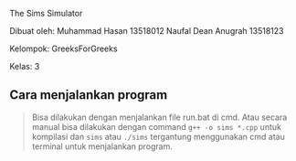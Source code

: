 The Sims Simulator

Dibuat oleh:
Muhammad Hasan 13518012
Naufal Dean Anugrah 13518123

Kelompok:
GreeksForGreeks

Kelas: 3

## Cara menjalankan program ##
> Bisa dilakukan dengan menjalankan file run.bat di cmd.
> Atau secara manual bisa dilakukan dengan command `g++ -o sims *.cpp` untuk kompilasi
  dan `sims` atau `./sims` tergantung menggunakan cmd atau terminal untuk menjalankan program.